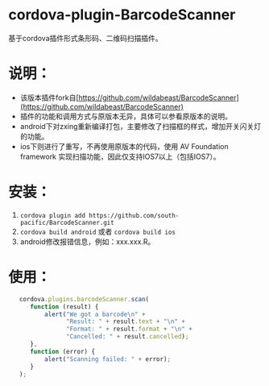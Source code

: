 cordova-plugin-BarcodeScanner
=========

基于cordova插件形式条形码、二维码扫描插件。


说明：
========
+ 该版本插件fork自[https://github.com/wildabeast/BarcodeScanner](https://github.com/wildabeast/BarcodeScanner)
+ 插件的功能和调用方式与原版本无异，具体可以参看原版本的说明。
+ android下对zxing重新编译打包，主要修改了扫描框的样式，增加开关闪关灯的功能。
+ ios下则进行了重写，不再使用原版本的代码，使用 AV Foundation framework 实现扫描功能，因此仅支持IOS7以上（包括IOS7）。

安装：
========
1. `cordova plugin add https://github.com/south-pacific/BarcodeScanner.git`
2. `cordova build android` 或者 `cordova build ios`
3. android修改报错信息，例如：xxx.xxx.R。

使用：
========
```javascript
   cordova.plugins.barcodeScanner.scan(
      function (result) {
          alert("We got a barcode\n" +
                "Result: " + result.text + "\n" +
                "Format: " + result.format + "\n" +
                "Cancelled: " + result.cancelled);
      }, 
      function (error) {
          alert("Scanning failed: " + error);
      }
   );
